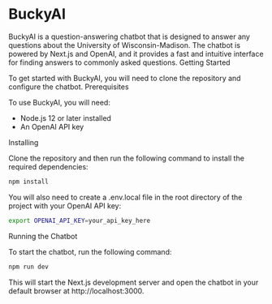 # BuckyAI

BuckyAI is a question-answering chatbot that is designed to answer any questions about the University of Wisconsin-Madison. The chatbot is powered by Next.js and OpenAI, and it provides a fast and intuitive interface for finding answers to commonly asked questions.
Getting Started

To get started with BuckyAI, you will need to clone the repository and configure the chatbot.
Prerequisites

To use BuckyAI, you will need:

- Node.js 12 or later installed
- An OpenAI API key

Installing

Clone the repository and then run the following command to install the required dependencies:

```bash
npm install
```

You will also need to create a .env.local file in the root directory of the project with your OpenAI API key:

```bash
export OPENAI_API_KEY=your_api_key_here
```

Running the Chatbot

To start the chatbot, run the following command:

```bash
npm run dev
```

This will start the Next.js development server and open the chatbot in your default browser at http://localhost:3000.
